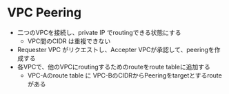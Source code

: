 # VPC Peering

* 二つのVPCを接続し、private IP でroutingできる状態にする
  * VPC間のCIDR は重複できない
* Requester VPC がリクエストし、Accepter VPCが承認して、peeringを作成する
* 各VPCで、他のVPCにroutingするためのrouteをroute tableに追加する
  * VPC-Aのroute table に VPC-BのCIDRからPeeringをtargetとするrouteがある
